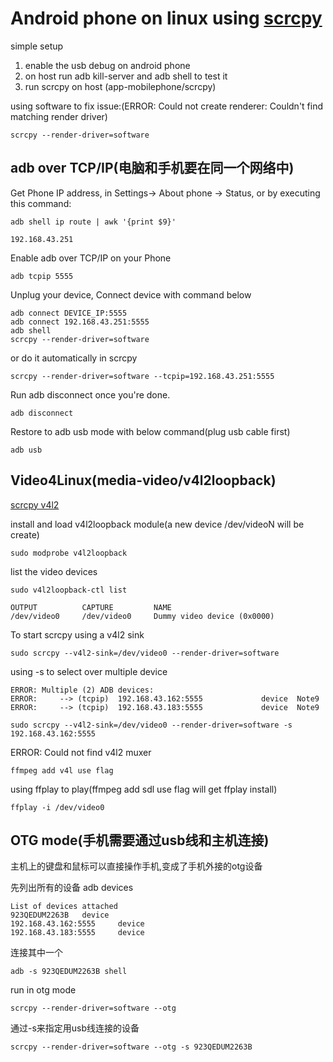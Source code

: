 # Android phone on linux using [scrcpy](https://github.com/Genymobile/scrcpy/)

simple setup

1. enable the usb debug on android phone
2. on host run adb kill-server and adb shell to test it
3. run scrcpy on host (app-mobilephone/scrcpy)

using software to fix issue:(ERROR: Could not create renderer: Couldn't find matching render driver)

    scrcpy --render-driver=software

## adb over TCP/IP(电脑和手机要在同一个网络中)

Get Phone IP address, in Settings-> About phone -> Status, or by executing this command:

    adb shell ip route | awk '{print $9}'

    192.168.43.251

Enable adb over TCP/IP on your Phone

    adb tcpip 5555

Unplug your device, Connect device with command below

    adb connect DEVICE_IP:5555
    adb connect 192.168.43.251:5555
    adb shell
    scrcpy --render-driver=software

or do it automatically in scrcpy

    scrcpy --render-driver=software --tcpip=192.168.43.251:5555

Run adb disconnect once you're done.

    adb disconnect

Restore to adb usb mode with below command(plug usb cable first)

    adb usb

## Video4Linux(media-video/v4l2loopback)

[scrcpy v4l2](https://github.com/Genymobile/scrcpy/blob/master/doc/v4l2.md)

install and load v4l2loopback module(a new device /dev/videoN will be create)

    sudo modprobe v4l2loopback

list the video devices

    sudo v4l2loopback-ctl list

    OUTPUT          CAPTURE         NAME
    /dev/video0     /dev/video0     Dummy video device (0x0000)

To start scrcpy using a v4l2 sink

    sudo scrcpy --v4l2-sink=/dev/video0 --render-driver=software

using -s to select over multiple device

    ERROR: Multiple (2) ADB devices:
    ERROR:     --> (tcpip)  192.168.43.162:5555             device  Note9
    ERROR:     --> (tcpip)  192.168.43.183:5555             device  Note9

    sudo scrcpy --v4l2-sink=/dev/video0 --render-driver=software -s 192.168.43.162:5555

ERROR: Could not find v4l2 muxer

    ffmpeg add v4l use flag

using ffplay to play(ffmpeg add sdl use flag will get ffplay install)

    ffplay -i /dev/video0

## OTG mode(手机需要通过usb线和主机连接)

主机上的键盘和鼠标可以直接操作手机,变成了手机外接的otg设备

先列出所有的设备 adb devices

    List of devices attached
    923QEDUM2263B   device
    192.168.43.162:5555     device
    192.168.43.183:5555     device

连接其中一个

    adb -s 923QEDUM2263B shell

run in otg mode

    scrcpy --render-driver=software --otg

通过-s来指定用usb线连接的设备

    scrcpy --render-driver=software --otg -s 923QEDUM2263B
